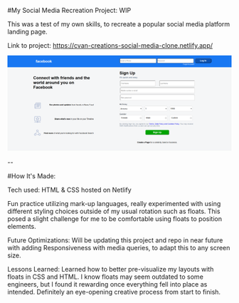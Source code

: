 #My Social Media Recreation Project: WIP

This was a test of my own skills, to recreate a popular social media platform landing page.

Link to project: https://cvan-creations-social-media-clone.netlify.app/

![](https://github.com/CodingWCal/web-design-projects/blob/main/Facebook%20Sign-in%20Page/fb-website-screenshot.png)

--

#How It's Made:

Tech used: HTML & CSS hosted on Netlify

Fun practice utilizing mark-up languages, really experimented with using different styling choices outside of my usual rotation such as floats. This posed a slight challenge for me to be comfortable using floats to position elements.

Future Optimizations:
Will be updating this project and repo in near future with adding Responsiveness with media queries, to adapt this to any screen size.

Lessons Learned:
Learned how to better pre-visualize my layouts with floats in CSS and HTML. I know floats may seem outdated to some engineers, but I found it rewarding once everything fell into place as intended. Definitely an eye-opening creative process from start to finish.
